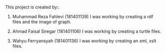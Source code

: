 This project is created by::
1. Muhammad Reza Fahlevi (181401139)
I was working by creating a rdf files and the image of graph.

2. Ahmad Faisal Siregar (181401106)
I was working by creating a turtle files.

3. Wahyu Ferryansyah (181401136)
I was working by creating an xml, xslt files.
